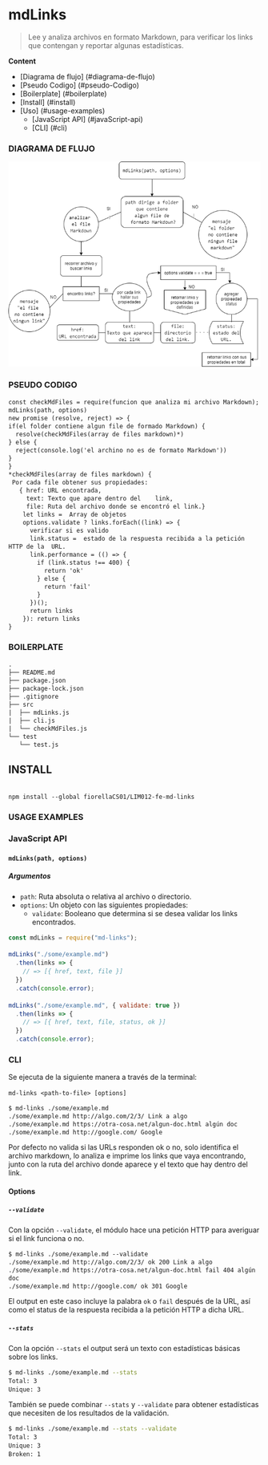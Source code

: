 # mdLinks
> Lee y analiza archivos en formato Markdown, para verificar los links que contengan y reportar algunas estadísticas.

__Content__
- [Diagrama de flujo] (#diagrama-de-flujo)
- [Pseudo Codigo] (#pseudo-Codigo)
- [Boilerplate] (#boilerplate)
- [Install] (#install)
- [Uso] (#usage-examples)
  - [JavaScript API] (#javaScript-api)
  - [CLI] (#cli)
### DIAGRAMA DE FLUJO
![diagrama](Diagram.png)
### PSEUDO CODIGO
```text
const checkMdFiles = require(funcion que analiza mi archivo Markdown);
mdLinks(path, options)
new promise (resolve, reject) => {
if(el folder contiene algun file de formado Markdown) {
  resolve(checkMdFiles(array de files markdown)*)
} else {
  reject(console.log('el archino no es de formato Markdown'))
}
}
*checkMdFiles(array de files markdown) {
 Por cada file obtener sus propiedades:
   { href: URL encontrada,
     text: Texto que apare dentro del    link,
     file: Ruta del archivo donde se encontró el link.}
    let links =  Array de objetos
    options.validate ? links.forEach((link) => {
      verificar si es valido
      link.status =  estado de la respuesta recibida a la petición HTTP de la  URL.
      link.performance = (() => {
        if (link.status !== 400) {
          return 'ok'
        } else {
          return 'fail'
        }
      })();
      return links
    }): return links
}
```
### BOILERPLATE
```text
.
├── README.md
├── package.json
├── package-lock.json
├── .gitignore
├── src
|  ├── mdLinks.js
|  ├── cli.js
|  └── checkMdFiles.js
└── test
   └── test.js
```

## INSTALL
``` set up

npm install --global fiorellaCS01/LIM012-fe-md-links

```

### USAGE EXAMPLES

### JavaScript API
#### `mdLinks(path, options)`

##### Argumentos

- `path`: Ruta absoluta o relativa al archivo o directorio.
- `options`: Un objeto con las siguientes propiedades:
  * `validate`: Booleano que determina si se desea validar los links
    encontrados.

```js
const mdLinks = require("md-links");

mdLinks("./some/example.md")
  .then(links => {
    // => [{ href, text, file }]
  })
  .catch(console.error);

mdLinks("./some/example.md", { validate: true })
  .then(links => {
    // => [{ href, text, file, status, ok }]
  })
  .catch(console.error);
```

### CLI
Se ejecuta de la siguiente manera a través de la terminal:

`md-links <path-to-file> [options]`

```cli
$ md-links ./some/example.md
./some/example.md http://algo.com/2/3/ Link a algo
./some/example.md https://otra-cosa.net/algun-doc.html algún doc
./some/example.md http://google.com/ Google
```
Por defecto no valida si las URLs responden ok o no, solo identifica el archivo markdown, lo analiza e imprime los links que vaya encontrando, junto con la ruta del archivo donde aparece y el texto que hay dentro del link.

#### Options

##### `--validate`

Con la opción `--validate`, el módulo hace una petición HTTP para
averiguar si el link funciona o no.

``` validate
$ md-links ./some/example.md --validate
./some/example.md http://algo.com/2/3/ ok 200 Link a algo
./some/example.md https://otra-cosa.net/algun-doc.html fail 404 algún doc
./some/example.md http://google.com/ ok 301 Google
```

El output en este caso incluye la palabra `ok` o `fail` después de
la URL, así como el status de la respuesta recibida a la petición HTTP a dicha URL.

##### `--stats`

Con la opción `--stats` el output será un texto con estadísticas
básicas sobre los links.

```sh
$ md-links ./some/example.md --stats
Total: 3
Unique: 3
```

También se puede combinar `--stats` y `--validate` para obtener estadísticas que
necesiten de los resultados de la validación.

```sh
$ md-links ./some/example.md --stats --validate
Total: 3
Unique: 3
Broken: 1
```

